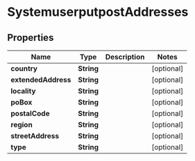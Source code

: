 
# SystemuserputpostAddresses

## Properties
Name | Type | Description | Notes
------------ | ------------- | ------------- | -------------
**country** | **String** |  |  [optional]
**extendedAddress** | **String** |  |  [optional]
**locality** | **String** |  |  [optional]
**poBox** | **String** |  |  [optional]
**postalCode** | **String** |  |  [optional]
**region** | **String** |  |  [optional]
**streetAddress** | **String** |  |  [optional]
**type** | **String** |  |  [optional]



